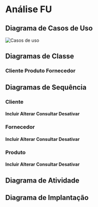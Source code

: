 # Análise FU
## Diagrama de Casos de Uso
![Casos de uso](https://github.com/user-attachments/assets/e463c0e1-62a5-464b-aafb-6c90e9ada0a3)
## Diagramas de Classe
### Cliente                Produto                              Fornecedor

## Diagramas de Sequência
### Cliente
#### Incluir            Alterar              Consultar                Desativar

### Fornecedor
#### Incluir            Alterar              Consultar                Desativar

### Produto
#### Incluir            Alterar              Consultar                Desativar

## Diagrama de Atividade


## Diagrama de Implantação
